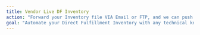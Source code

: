 ```yaml
---
title: Vendor Live DF Inventory
action: "Forward your Inventory file VIA Email or FTP, and we can push it to VendorCentral"
goal: "Automate your Direct Fulfillment Inventory with any technical knowledge! You can send us your inventory through email on a regular basis or provide FTP Access. We convert it to Amazon's format and upload automatically!"
---
```

